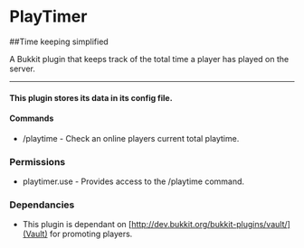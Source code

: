 # PlayTimer

##Time keeping simplified

A Bukkit plugin that keeps track of the total time a player has played on the server.

---

#### This plugin stores its data in its config file.

#### Commands

- /playtime - Check an online players current total playtime.

### Permissions

- playtimer.use - Provides access to the /playtime command.

### Dependancies

- This plugin is dependant on [http://dev.bukkit.org/bukkit-plugins/vault/](Vault) for promoting players.
